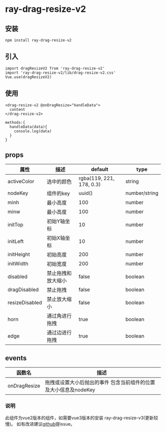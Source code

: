 # ray-drag-resize-v2

## 安装
```
npm install ray-drag-resize-v2
```
## 引入
```
import dragResizeV2 from 'ray-drag-resize-v2'
import 'ray-drag-resize-v2/lib/drag-resize-v2.css'
Vue.use(dragResizeV2)
```
## 使用
```
<drag-resize-v2 @onDragResize="handleData">
  content
</drag-resize-v2>

methods:{
  handleData(data){
    console.log(data)
  }
}
```
## props
属性|描述|default|type
--|--|--|--
activeColor| 选中的颜色 |rgba(119, 221, 178, 0.3) |string
nodeKey | 组件的key |  uuid() | number/string
minh | 最小高度 | 100 | number
minw | 最小高度 | 100 | number
initTop | 初始Y轴坐标 | 10 | number
initLeft | 初始X轴坐标 | 10 | number
initHeight | 初始高度 | 200 | number
initWidth | 初始宽度 | 200 | number
disabled|禁止拖拽和放大缩小|false|boolean
dragDisabled|禁止拖拽|false|boolean
resizeDisabled|禁止放大缩小|false|boolean
horn|通过角进行拖拽|true|boolean
edge|通过边进行拖拽|true|boolean
## events
函数名|描述
--|--
onDragResize|拖拽或设置大小后抛出的事件 包含当前组件的位置及大小信息及nodeKey
### 说明
此组件为vue2版本的组件，如需要vue3版本的安装 ray-drag-resize-v3(更新较慢)。
如有改进建议[github](https://github.com/Ray-wgs/ray-drag-resize-v2)提issue。

